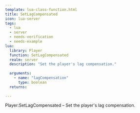 ```yaml
---
template: lua-class-function.html
title: SetLagCompensated
icon: lua-server
tags:
  - lua
  - server
  - needs-verification
  - needs-example
lua:
  library: Player
  function: SetLagCompensated
  realm: server
  description: "Set the player's lag compensation."
  
  arguments:
    - name: "lagCompensation"
      type: boolean
  returns:
    
---
```


<div class="lua__search__keywords">
Player:SetLagCompensated &#x2013; Set the player's lag compensation.
</div>
